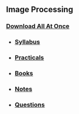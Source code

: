 ## Image Processing

### [Download All At Once](https://samriddhicollegeedunp-my.sharepoint.com/:f:/g/personal/wilsonshrestha_samriddhicollege_edu_np/Ep9Zb15znpNGqFplABcgrX0Bw9UCorHMivWviyo_-9JdtA?e=8m3vUN)

- ### [Syllabus](https://samriddhicollegeedunp-my.sharepoint.com/:f:/g/personal/wilsonshrestha_samriddhicollege_edu_np/EqIG5kGLsupHgIgVIT2QHc4BaiUlen5qbduTfCtmpHOYJA?e=L4elZP)

- ### [Practicals](https://samriddhicollegeedunp-my.sharepoint.com/:f:/g/personal/wilsonshrestha_samriddhicollege_edu_np/Eoo7uhEayvlMvg9-w7qI4ZgBQcemOB1KsHVazRZaatQrbg?e=YoIoKT)

- ### [Books](https://samriddhicollegeedunp-my.sharepoint.com/:f:/g/personal/wilsonshrestha_samriddhicollege_edu_np/EsS7qsz4v75IkgOpREwbj9kBxlH8n6p6J7v6MHYcX77Q6A?e=vs9qE0)
 
- ### [Notes](https://samriddhicollegeedunp-my.sharepoint.com/:f:/g/personal/wilsonshrestha_samriddhicollege_edu_np/Ehw2Fjtsg_VNsZ4bWz4fC60BbplEJRwH4Kx4qAkiFSqmFQ?e=KLv7ak)

- ### [Questions](https://samriddhicollegeedunp-my.sharepoint.com/:f:/g/personal/wilsonshrestha_samriddhicollege_edu_np/Er4ZABXTo9pDs5rcianOM8wBMjebgjlOGszFWGFySmT-QA?e=PN6Y6r)